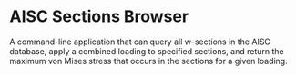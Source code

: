 # AISC Sections Browser 

A command-line application that can query all w-sections in the AISC database, apply a combined loading to specified sections, and return the maximum von Mises stress that occurs in the sections for a given loading.